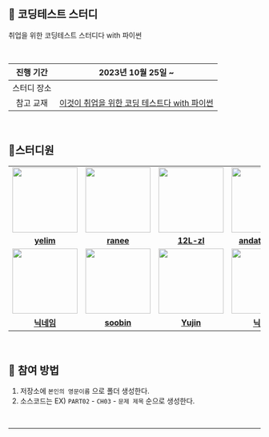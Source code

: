 🌌 코딩테스트 스터디 
-------------
취업을 위한 코딩테스트 스터디다 with 파이썬

<br/>

|진행 기간|2023년 10월 25일 ~ |
|:-----:|:----:|
|스터디 장소||
|참고 교재|[이것이 취업을 위한 코딩 테스트다 with 파이썬](https://www.hanbit.co.kr/store/books/look.php?p_code=B8945183661)|

<br/>

🐥스터디원 
---------------

<table>
 <tr>
    <td align="center"><a href="https://github.com/yelimkong"><img src="https://avatars.githubusercontent.com/yelimkong" width="130px;" alt=""></a></td>
    <td align="center"><a href="https://github.com/raneeKim"><img src="https://avatars.githubusercontent.com/raneeKim" width="130px;" alt=""></a></td>
    <td align="center"><a href="https://github.com/12L-zl"><img src="https://avatars.githubusercontent.com/12L-zl" width="130px;" alt=""></a></td>
    <td align="center"><a href="https://github.com/andataasync"><img src="https://avatars.githubusercontent.com/andataasync" width="130px;" alt=""></a></td>
  </tr>
  <tr>
    <td align="center"><a href="https://github.com/yelimkong"><b>yelim</b></a></td>
    <td align="center"><a href="https://github.com/raneeKim"><b>ranee</b></a></td>
    <td align="center"><a href="https://github.com/12L-zl"><b>12L-zl</b></a></td>
    <td align="center"><a href="https://github.com/andataasync"><b>andataasync</b></a></td>
  </tr>
   <tr>
    <td align="center"><a href="https://github.com/깃헙아이디"><img src="https://avatars.githubusercontent.com/깃헙아이디" width="130px;" alt=""></a></td>
    <td align="center"><a href="https://github.com/bonasoobin"><img src="https://avatars.githubusercontent.com/bonasoobin" width="130px;" alt=""></a></td>
    <td align="center"><a href="https://github.com/깃헙아이디"><img src="https://avatars.githubusercontent.com/깃헙아이디" width="130px;" alt=""></a></td>
    <td align="center"><a href="https://github.com/Han-Yujin"><img src="https://avatars.githubusercontent.com/Han-Yujin" width="130px;" alt=""></a></td>
  </tr>
  <tr>
    <td align="center"><a href="https://github.com/깃헙아이디"><b>닉네임</b></a></td>
    <td align="center"><a href="https://github.com/bonasoobin"><b>soobin</b></a></td>
    <td align="center"><a href="https://github.com/Han-Yujin"><b>Yujin</b></a></td>
    <td align="center"><a href="https://github.com/깃헙아이디"><b>닉네임</b></a></td>
  </tr>
</table>

<br/>

## 🎯 참여 방법
1. 저장소에 `본인의 영문이름` 으로 폴더 생성한다.
2. 소스코드는 EX) `PART02` - `CH03` - `문제 제목` 순으로 생성한다.

<br/>


----------------------



